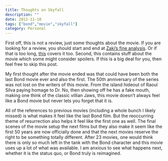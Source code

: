 ```yaml
---
title: Thoughts on Skyfall
description: ""
date: 2012-11-10
tags: ["bond","movie","skyfall"]
category: Personal
---
```



First off, this is not a review, just some thoughts about the movie. If you are looking for a review, you should start and end at <a href="https://web.archive.org/web/20131211165834/http://www.zakiscorner.com/2012/11/zakis-review-skyfall.html">Zaki’s fine analysis</a>. Or if that is too long, <a href="https://web.archive.org/web/20131211165834/http://twitter.com/danbenjamin/status/266894477698949120">this</a> covers it too. Second, this contains stuff about the movie which some might consider spoilers. If this is a big deal for you, then feel free to skip this post.

My first thought after the movie ended was that could have been both the last Bond movie ever and also the first. The 50th anniversary of the series was not lost on the writers of this movie. From the island hideout of Raoul Silva paying homage to Dr. No, then showing off he has a fake mouth, making one think of the classic villian Jaws, this movie doesn’t always feel like a Bond movie but never lets you forget that it is.

All of the references to previous movies (including a whole bunch I likely missed) is what makes it feel like the last Bond film. But the reoccurring theme of resurrection also helps it feel like the first one as well. The final scenes of the movie setup the next films but they also make it seem like the first 50 years are now officially done and that the next movies reserve the right to be something totally different. After 23 movies, one would think there is only so much left in the tank with the Bond character and this movie uses up a lot of what was available.&nbsp;I am anxious to see what happens next, whether it is the status quo, or Bond truly is reimagined.
